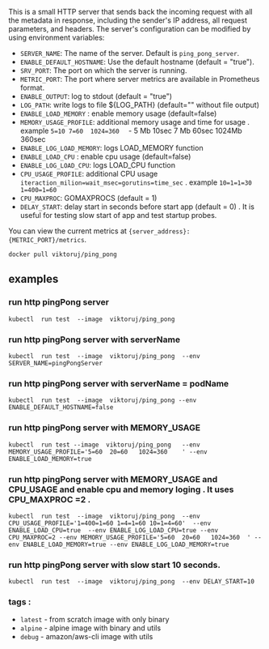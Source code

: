 This is a small HTTP server that sends back the incoming request with all the metadata in response, including the sender's IP address, all request parameters, and headers. The server's configuration can be modified by using environment variables:

- `SERVER_NAME`: The name of the server. Default is `ping_pong_server`.
- `ENABLE_DEFAULT_HOSTNAME`: Use the default hostname (default = "true").
- `SRV_PORT`: The port on which the server is running.
- `METRIC_PORT`: The port where server metrics are available in Prometheus format.
- `ENABLE_OUTPUT`: log to stdout (default = "true")
- `LOG_PATH`: write logs to file ${LOG_PATH} (default=""  without file output)
- `ENABLE_LOAD_MEMORY` : enable memory usage (default=false)
- `MEMORY_USAGE_PROFILE`: additional memory usage  and time for usage . example `5=10 7=60  1024=360  ` - 5 Mb 10sec  7 Mb 60sec 1024Mb 360sec
- `ENABLE_LOG_LOAD_MEMORY`: logs LOAD_MEMORY function
- `ENABLE_LOAD_CPU` : enable cpu usage (default=false)
- `ENABLE_LOG_LOAD_CPU`: logs LOAD_CPU function
- `CPU_USAGE_PROFILE`: additional CPU usage `iteraction_milion=wait_msec=gorutins=time_sec` . example  `10=1=1=30  1=400=1=60`
- `CPU_MAXPROC`: GOMAXPROCS (default = 1)
- `DELAY_START`: delay start in seconds before start app (default = 0) . It is useful for testing slow start of app and test startup probes.

You can view the current metrics at `{server_address}:{METRIC_PORT}/metrics`.

`docker pull viktoruj/ping_pong`

##  examples

### run http pingPong server
```
kubectl  run test  --image  viktoruj/ping_pong
```

### run http pingPong server  with serverName
```
kubectl  run test  --image  viktoruj/ping_pong  --env SERVER_NAME=pingPongServer
```
### run http pingPong server  with serverName  = podName
```
kubectl  run test  --image  viktoruj/ping_pong --env ENABLE_DEFAULT_HOSTNAME=false
```


### run http pingPong server  with MEMORY_USAGE
```
kubectl  run test --image  viktoruj/ping_pong   --env MEMORY_USAGE_PROFILE='5=60  20=60   1024=360    ' --env ENABLE_LOAD_MEMORY=true
```
### run http pingPong server  with MEMORY_USAGE and CPU_USAGE  and enable cpu and memory loging . It uses CPU_MAXPROC =2 .
```
kubectl  run test  --image  viktoruj/ping_pong  --env CPU_USAGE_PROFILE='1=400=1=60 1=4=1=60 10=1=4=60'  --env ENABLE_LOAD_CPU=true  --env ENABLE_LOG_LOAD_CPU=true --env CPU_MAXPROC=2 --env MEMORY_USAGE_PROFILE='5=60  20=60   1024=360  ' --env ENABLE_LOAD_MEMORY=true --env ENABLE_LOG_LOAD_MEMORY=true
```

### run http pingPong server  with slow start 10 seconds.
```
kubectl  run test  --image  viktoruj/ping_pong  --env DELAY_START=10
```

### tags :
- `latest` - from scratch image with only binary
- `alpine` - alpine image with binary and utils
- `debug` - amazon/aws-cli image with utils
